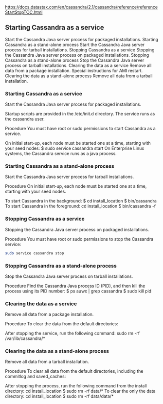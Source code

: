 https://docs.datastax.com/en/cassandra/2.1/cassandra/reference/referenceStartStopTOC.html

## Starting Cassandra as a service
Start the Cassandra Java server process for packaged installations.
Starting Cassandra as a stand-alone process
Start the Cassandra Java server process for tarball installations.
Stopping Cassandra as a service
Stopping the Cassandra Java server process on packaged installations.
Stopping Cassandra as a stand-alone process
Stop the Cassandra Java server process on tarball installations.
Clearing the data as a service
Remove all data from a package installation. Special instructions for AMI restart.
Clearing the data as a stand-alone process
Remove all data from a tarball installation.

### Starting Cassandra as a service
Start the Cassandra Java server process for packaged installations.

Startup scripts are provided in the /etc/init.d directory. The service runs as the cassandra user.

Procedure
You must have root or sudo permissions to start Cassandra as a service.

On initial start-up, each node must be started one at a time, starting with your seed nodes:
$ sudo service cassandra start
On Enterprise Linux systems, the Cassandra service runs as a java process.

### Starting Cassandra as a stand-alone process
Start the Cassandra Java server process for tarball installations.

Procedure
On initial start-up, each node must be started one at a time, starting with your seed nodes.

To start Cassandra in the background:
$ cd install_location 
$ bin/cassandra
To start Cassandra in the foreground:
cd install_location
$ bin/cassandra -f

### Stopping Cassandra as a service
Stopping the Cassandra Java server process on packaged installations.

Procedure
You must have root or sudo permissions to stop the Cassandra service:
```bash
sudo service cassandra stop
```


### Stopping Cassandra as a stand-alone process
Stop the Cassandra Java server process on tarball installations.

Procedure
Find the Cassandra Java process ID (PID), and then kill the process using its PID number:
$ ps auwx | grep cassandra
$ sudo kill pid

### Clearing the data as a service
Remove all data from a package installation.

Procedure
To clear the data from the default directories:

After stopping the service, run the following command:
sudo rm -rf /var/lib/cassandra/*


### Clearing the data as a stand-alone process
Remove all data from a tarball installation.

Procedure
To clear all data from the default directories, including the commitlog and saved_caches:

After stopping the process, run the following command from the install directory:
cd install_location
$ sudo rm -rf data/*
To clear the only the data directory:
cd install_location
$ sudo rm -rf data/data/*
